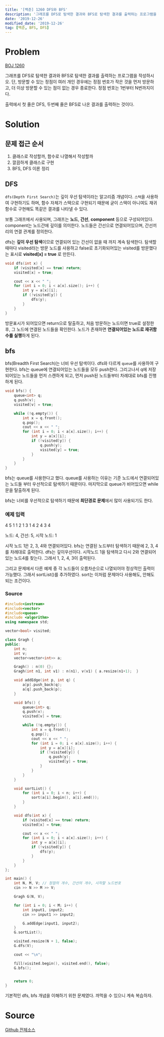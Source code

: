 ```yaml
---
title: '[백준] 1260 DFS와 BFS'
description: '그래프를 DFS로 탐색한 결과와 BFS로 탐색한 결과를 출력하는 프로그램을 작성하시오...'
date: '2019-12-26'
modified_date: '2019-12-26'
tag: [백준, BFS, DFS]
---
```


# Problem

[BOJ 1260](https://www.acmicpc.net/problem/1260)

그래프를 DFS로 탐색한 결과와 BFS로 탐색한 결과를 출력하는 프로그램을 작성하시오. 단, 방문할 수 있는 정점이 여러 개인 경우에는 정점 번호가 작은 것을 먼저 방문하고, 더 이상 방문할 수 있는 점이 없는 경우 종료한다. 정점 번호는 1번부터 N번까지이다.

출력에서 첫 줄은 DFS, 두번째 줄은 BFS로 나온 결과를 출력하는 것이다.

# Solution

## 문제 접근 순서

1. 클래스로 작성할까, 함수로 나열해서 작성할까
2. 깔끔하게 클래스로 구현
3. BFS, DFS 이론 정리

## DFS

`dfs(Depth First Search)`는 깊이 우선 탐색이라는 알고리즘 개념이다. `스택`을 사용하여 구현하기도 하며, 함수 자체가 스택으로 구현되기 때문에 굳이 스택이 아니여도 재귀함수로 구현해도 똑같은 결과를 나타낼 수 있다.

보통 그래프에서 사용되며, 그래프는 **노드**, **간선**, **component** 등으로 구성되어있다. component는 노드간에 깊이를 의미한다. 노드들은 간선으로 연결되어있으며, 간선끼리의 연결 관계를 정의한다.

dfs는 **깊이 우선 탐색**이므로 연결되어 있는 간선이 없을 때 까지 계속 탐색한다. 탐색할때마다 visited라는 방문 노드를 사용하고 false로 초기화되어있는 visited를 방문했다는 표시로 **visited[x] = true** 로 만든다.

```cpp
void dfs(int x) {
	if (visited[x] == true) return;
	visited[x] = true;

	cout << x << " ";
	for (int i = 0; i < a[x].size(); i++) {
		int y = a[x][i];
		if (!visited[y]) {
			dfs(y);
		}
	}
}
```

방문표시가 되어있으면 return으로 탈출하고, 처음 방문하는 노드이면 true로 설정한 후, 그 노드에 연결된 노드들을 확인한다. 노드가 존재하면 **연결되어있는 노드로 재귀함수를 실행**하게 된다.

## bfs

bfs(Breadth First Search)는 너비 우선 탐색이다. dfs와 다르게 `queue`를 사용하여 구현한다. bfs는 queue에 연결되어있는 노드들을 모두 push한다. 그리고나서 q에 저장되어있는 노드들을 먼저 스캔하게 되고, 먼저 push된 노드들부터 차례대로 bfs를 진행하게 된다.

```cpp
void bfs() {
	queue<int> q;
	q.push(v);
	visited[v] = true;

	while (!q.empty()) {
		int x = q.front();
		q.pop();
		cout << x << " ";
		for (int i = 0; i < a[x].size(); i++) {
			int y = a[x][i];
			if (!visited[y]) {
				q.push(y);
				visited[y] = true;
			}
		}
	}
}
```

bfs는 queue를 사용한다고 했다. queue를 사용하는 이유는 기준 노드에서 연결되어있는 노드들 부터 우선적으로 탐색하기 때문이다. 마지막으로 queue가 비어있으면 while문을 탈출하게 된다.

bfs는 너비를 우선적으로 탐색하기 때문에 **최단경로 문제**에서 많이 사용되기도 한다.

### 예제 입력

4 5 1
1 2
1 3
1 4
2 4
3 4

노드: 4, 간선: 5, 시작 노드: 1

시작 노드 1은 2, 3, 4와 연결되어있다. bfs는 연결된 노드부터 탐색하기 때문에 2, 3, 4를 차례대로 출력한다. dfs는 깊이우선이다. 시작노드 1을 탐색하고 다시 2와 연결되어있는 노드4를 찾는다. 그래서 1, 2, 4, 3이 출력된다.

그리고 문제에서 다른 예제 중 각 노드들이 오름차순으로 나열되어야 정상적인 출력이 가능했다. 그래서 sortList()를 추가하였다. sort는 이처럼 문제마다 사용해도, 안해도 되는 조건이다.

### Source

```cpp
#include<iostream>
#include<vector>
#include<queue>
#include <algorithm>
using namespace std;

vector<bool> visited;

class Gragh {
public:
	int n;
	int v;
	vector<vector<int>> a;

	Gragh() : n(0) {};
	Gragh(int n1, int v1) : n(n1), v(v1) { a.resize(n1+1);  }

	void addEdge(int p, int q) {
		a[p].push_back(q);
		a[q].push_back(p);
	}

	void bfs() {
		queue<int> q;
		q.push(v);
		visited[v] = true;

		while (!q.empty()) {
			int x = q.front();
			q.pop();
			cout << x << " ";
			for (int i = 0; i < a[x].size(); i++) {
				int y = a[x][i];
				if (!visited[y]) {
					q.push(y);
					visited[y] = true;
				}
			}
		}
	}

	void sortList() {
		for (int i = 0; i < n; i++) {
			sort(a[i].begin(), a[i].end());
		}
	}

	void dfs(int x) {
		if (visited[x] == true) return;
		visited[x] = true;

		cout << x << " ";
		for (int i = 0; i < a[x].size(); i++) {
			int y = a[x][i];
			if (!visited[y]) {
				dfs(y);
			}
		}
	}
};

int main() {
	int N, M, V; // 정점의 개수, 간선의 개수, 시작할 노드번호
	cin >> N >> M >> V;

	Gragh G(N, V);

	for (int i = 0; i < M; i++) {
		int input1, input2;
		cin >> input1 >> input2;

		G.addEdge(input1, input2);
	}
	G.sortList();

	visited.resize(N + 1, false);
	G.dfs(V);

	cout << "\n";

	fill(visited.begin(), visited.end(), false);
	G.bfs();


	return 0;
}
```

기본적인 dfs, bfs 개념을 이해하기 위한 문제였다. 까먹을 수 있으니 계속 복습하자.

# Source

[Github 전체소스](https://github.com/MinByeongChan/myMBC/tree/master/Codetest/baekjoon/1260_BFSDFS.cpp)
